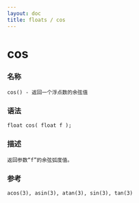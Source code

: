 ```yaml
---
layout: doc
title: floats / cos
---
```

# cos

### 名称

    cos() - 返回一个浮点数的余弦值

### 语法

    float cos( float f );

### 描述

    返回参数“f”的余弦弧度值。

### 参考

    acos(3), asin(3), atan(3), sin(3), tan(3)
